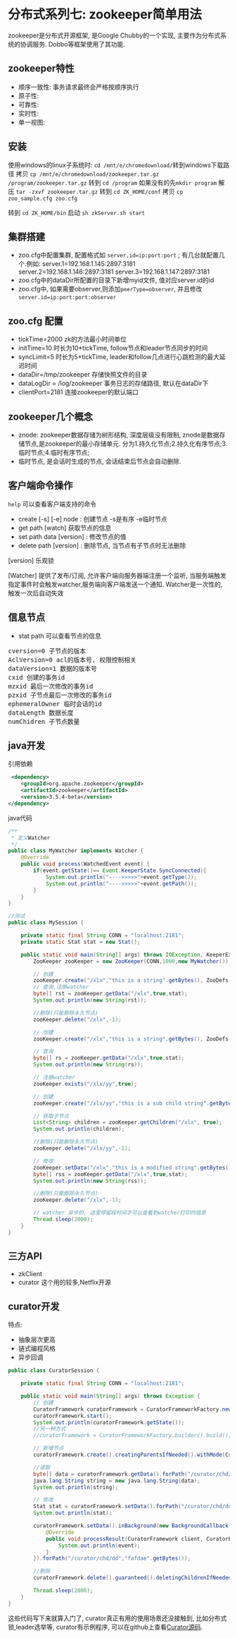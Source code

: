# 分布式系列七: zookeeper简单用法

zookeeper是分布式开源框架, 是Google Chubby的一个实现, 主要作为分布式系统的协调服务. Dobbo等框架使用了其功能.

## zookeeper特性

* 顺序一致性: 事务请求最终会严格按顺序执行
* 原子性: 
* 可靠性: 
* 实时性:
* 单一视图: 

## 安装

使用windows的linux子系统时: `cd /mnt/e/chromedownload/`转到windows下载路径
拷贝 `cp /mnt/e/chromedownload/zookeeper.tar.gz /program/zookeeper.tar.gz`
转到 `cd /program` 如果没有的先`mkdir program`
解压 `tar -zxvf zookeeper.tar.gz`
转到 `cd ZK_HOME/conf`
拷贝 `cp zoo_sample.cfg zoo.cfg`

转到 `cd ZK_HOME/bin`
启动 `sh zkServer.sh start`

## 集群搭建

* zoo.cfg中配置集群, 配置格式如 `server.id=ip:port:port` ; 有几台就配置几个.例如: 
server.1=192.168.1.145:2897:3181  
server.2=192.168.1.146:2897:3181
server.3=192.168.1.147:2897:3181
* zoo.cfg中的dataDir所配置的目录下新增myid文件, 值对应server.id的id
* zoo.cfg中, 如果需要observer,则添加`peerType=observer`, 并且修改`server.id=ip:port:port:observer`

## zoo.cfg 配置

* tickTime=2000 zk的方法最小时间单位
* initTime=10   时长为10*tickTime, follow节点和leader节点同步的时间
* syncLimit=5   时长为5*tickTime, leader和follow几点进行心跳检测的最大延迟时间
* dataDir=/tmp/zookeeper  存储快照文件的目录
* dataLogDir = /log/zookeeper 事务日志的存储路径, 默认在dataDir下
* clientPort=2181  连接zookeeper的默认端口

## zookeeper几个概念

* znode: zookeeper数据存储为树形结构, 深度层级没有限制, znode是数据存储节点,是zookeeper的最小存储单元. 分为1.持久化节点;2.持久化有序节点;3.临时节点;4.临时有序节点;
* 临时节点, 是会话时生成的节点, 会话结束后节点会自动删除.

## 客户端命令操作

`help` 可以查看客户端支持的命令

* create [-s] [-e] node : 创建节点 -s是有序  -e临时节点
* get path [watch] 获取节点的信息
* set path data [version] : 修改节点的值
* delete path [version] : 删除节点, 当节点有子节点时无法删除

[version] 乐观锁

[Watcher] 提供了发布/订阅, 允许客户端向服务器端注册一个监听, 当服务端触发指定事件时会触发watcher,服务端向客户端发送一个通知.
Watcher是一次性的, 触发一次后自动失效

## 信息节点

* stat path 可以查看节点的信息 
<pre>
cversion=0 子节点的版本
AclVersion=0 acl的版本号, 权限控制相关 
dataVersion=1 数据的版本号
cxid 创建的事务id
mzxid 最后一次修改的事务id
pzxid 子节点最后一次修改的事务id
ephemeralOwner 临时会话的id
dataLength 数据长度
numChidren 子节点数量
</pre>

## java开发

引用依赖
```xml
 <dependency>
    <groupId>org.apache.zookeeper</groupId>
    <artifactId>zookeeper</artifactId>
    <version>3.5.4-beta</version>
</dependency>
```

java代码
``` java
/**
 * 定义Watcher
 */
public class MyWatcher implements Watcher {
    @Override
    public void process(WatchedEvent event) {
        if(event.getState()== Event.KeeperState.SyncConnected){
            System.out.println("---->>>>>"+event.getType());
            System.out.println("---->>>>>"+event.getPath());
        }
    }
}

//测试
public class MySession {

    private static final String CONN = "localhost:2181";
    private static Stat stat = new Stat();

    public static void main(String[] args) throws IOException, KeeperException, InterruptedException {
        ZooKeeper zooKeeper = new ZooKeeper(CONN,1000,new MyWatcher());

        // 创建
        zooKeeper.create("/xlx","this is a string".getBytes(), ZooDefs.Ids.OPEN_ACL_UNSAFE, CreateMode.PERSISTENT);
        // 查询,注册watcher
        byte[] rst = zooKeeper.getData("/xlx",true,stat);
        System.out.println(new String(rst));

        //删除(只能删除永久节点)
        zooKeeper.delete("/xlx",-1);

        // 创建
        zooKeeper.create("/xlx","this is a string".getBytes(), ZooDefs.Ids.OPEN_ACL_UNSAFE, CreateMode.PERSISTENT);

        // 查询
        byte[] rs = zooKeeper.getData("/xlx",true,stat);
        System.out.println(new String(rs));

        // 注册watcher
        zooKeeper.exists("/xlx/yy",true);

        // 创建
        zooKeeper.create("/xlx/yy","this is a sub child string".getBytes(), ZooDefs.Ids.OPEN_ACL_UNSAFE, CreateMode.PERSISTENT);

        // 获取子节点
        List<String> children = zooKeeper.getChildren("/xlx", true);
        System.out.println(children);

        //删除(只能删除永久节点)
        zooKeeper.delete("/xlx/yy",-1);

        // 修改
        zooKeeper.setData("/xlx","this is a modified string".getBytes(),-1);
        byte[] rss = zooKeeper.getData("/xlx",true,stat);
        System.out.println(new String(rss));

        //删除(只能删除永久节点)
        zooKeeper.delete("/xlx",-1);

        // watcher 异步的, 这里停留段时间才可以查看到watcher打印的信息
        Thread.sleep(2000);
    }
}
```

## 三方API

* zkClient
* curator 这个用的较多,Netflix开源

## curator开发

特点:

* 抽象层次更高
* 链式编程风格
* 异步回调

```java
public class CuratorSession {

    private static final String CONN = "localhost:2181";

    public static void main(String[] args) throws Exception {
        // 创建
        CuratorFramework curatorFramework = CuratorFrameworkFactory.newClient(CONN, 2000, 5000, new ExponentialBackoffRetry(1000,3));
        curatorFramework.start();
        System.out.println(curatorFramework.getState());
        //另一种方式
        //curatorFramework = CuratorFrameworkFactory.builder().build();

        // 新增节点
        curatorFramework.create().creatingParentsIfNeeded().withMode(CreateMode.PERSISTENT).forPath("/curator/chd/dd","dfadfe".getBytes());

        //读取
        byte[] data = curatorFramework.getData().forPath("/curator/chd/dd");
        java.lang.String string = new java.lang.String(data);
        System.out.println(string);

        // 修改
        Stat stat = curatorFramework.setData().forPath("/curator/chd/dd","fdaefv".getBytes());
        System.out.println(stat);

        curatorFramework.setData().inBackground(new BackgroundCallback() {
            @Override
            public void processResult(CuratorFramework client, CuratorEvent event) throws Exception {
                System.out.println(event);
            }
        }).forPath("/curator/chd/dd","fafdae".getBytes());

        //删除
        curatorFramework.delete().guaranteed().deletingChildrenIfNeeded().forPath("/curator/chd");

        Thread.sleep(2000);
    }
}
```

这些代码写下来就算入门了, curator真正有用的使用场景还没接触到, 比如分布式锁,leader选举等, curator有示例程序, 可以在github上查看[Curator源码](https://github.com/apache/curator). 
